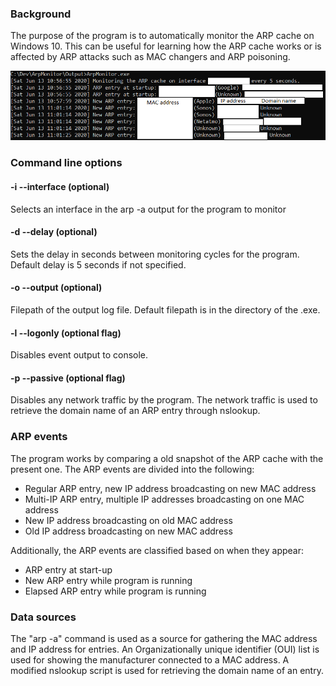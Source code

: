 ### Background
The purpose of the program is to automatically monitor the ARP cache on Windows 10. This can be useful for learning how the ARP cache works or is affected by ARP attacks such as MAC changers and ARP poisoning.

![Example output](https://github.com/feirik/ArpMonitor/blob/master/Images/ArpMonitor_readme.png)

### Command line options

#### -i --interface <INTERFACE IP ADDRESS> (optional)
Selects an interface in the arp -a output for the program to monitor

#### -d --delay <NUMBER> (optional)
Sets the delay in seconds between monitoring cycles for the program. Default delay is 5 seconds if not specified.

#### -o --output <FILEPATH> (optional)
Filepath of the output log file. Default filepath is in the directory of the .exe.

#### -l --logonly (optional flag)
Disables event output to console.

#### -p --passive (optional flag)
Disables any network traffic by the program. The network traffic is used to retrieve the domain name of an ARP entry through nslookup.

### ARP events
The program works by comparing a old snapshot of the ARP cache with the present one. The ARP events are divided into the following:
- Regular ARP entry, new IP address broadcasting on new MAC address
- Multi-IP ARP entry, multiple IP addresses broadcasting on one MAC address
- New IP address broadcasting on old MAC address
- Old IP address broadcasting on new MAC address

Additionally, the ARP events are classified based on when they appear:
- ARP entry at start-up
- New ARP entry while program is running
- Elapsed ARP entry while program is running

### Data sources
The "arp -a" command is used as a source for gathering the MAC address and IP address for entries. An Organizationally unique identifier (OUI) list is used for showing the manufacturer connected to a MAC address. A modified nslookup script is used for retrieving the domain name of an entry.








